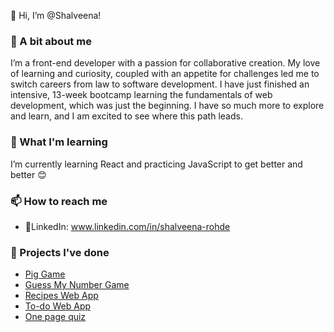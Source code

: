 👋 Hi, I’m @Shalveena!

### 👀 A bit about me

I’m a front-end developer with a passion for collaborative creation. My love of learning and curiosity, coupled with an appetite for challenges led me to switch careers from law to software development. I have just finished an intensive, 13-week bootcamp learning the fundamentals of web development, which was just the beginning. I have so much more to explore and learn, and I am excited to see where this path leads.

### 🌱 What I'm learning

I’m currently learning React and practicing JavaScript to get better and better 😊

### 📫 How to reach me

- 🔗LinkedIn: www.linkedin.com/in/shalveena-rohde

### 🔨 Projects I've done

- [Pig Game](https://shalveena.github.io/piggame/)
- [Guess My Number Game](https://shalveena.github.io/checkmynumbergame/)
- [Recipes Web App](https://github.com/Shalveena/jwd-recipesapp)
- [To-do Web App](https://github.com/Shalveena/jwdfinalproject)
- [One page quiz](https://github.com/Shalveena/jwd-js-assessment)

<!---
Shalveena/Shalveena is a ✨ special ✨ repository because its `README.md` (this file) appears on your GitHub profile.
You can click the Preview link to take a look at your changes.
--->

